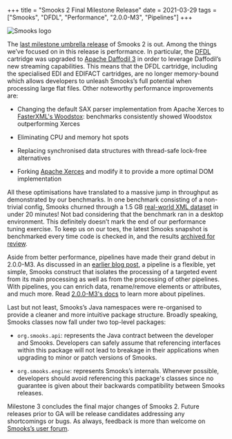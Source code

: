 +++
title = "Smooks 2 Final Milestone Release"
date = 2021-03-29
tags = ["Smooks", "DFDL", "Performance", "2.0.0-M3", "Pipelines"]
+++

<img src="/images/smooks-logo.png" alt="Smooks logo" style="max-width:70%"/>
<br/>

The [last milestone umbrella release](https://github.com/smooks/smooks/releases/tag/v2.0.0-M3) of Smooks 2 is out. Among the things we’ve focused on in this release is performance. 
In particular, the [DFDL](https://www.ibm.com/support/knowledgecenter/SSMKHH_10.0.0/com.ibm.etools.mft.doc/df20060_.htm) cartridge was upgraded to [Apache Daffodil 3](https://daffodil.apache.org/releases/3.0.0/) in order to leverage Daffodil’s new streaming capabilities. 
This means that the DFDL cartridge, including the specialised EDI and EDIFACT cartridges, are no longer memory-bound which 
allows developers to unleash Smooks’s full potential when processing large flat files. Other noteworthy performance improvements are:

* Changing the default SAX parser implementation from Apache Xerces to [FasterXML's Woodstox](https://github.com/FasterXML/woodstox): benchmarks consistently showed Woodstox outperforming Xerces

* Eliminating CPU and memory hot spots

* Replacing synchronised data structures with thread-safe lock-free alternatives

* Forking [Apache Xerces](https://en.wikipedia.org/wiki/Apache_Xerces) and modify it to provide a more optimal DOM implementation

All these optimisations have translated to a massive jump in throughput as demonstrated by our benchmarks. In one benchmark 
consisting of a non-trivial config, Smooks churned through a 1.5 GB [real-world XML dataset](https://datahub.io/collections/bibliographic-data#the-dblp-computer-science-bibliography) in under 20 minutes! Not bad 
considering that the benchmark ran in a desktop environment. This definitely doesn’t mark the end of our performance tuning 
exercise. To keep us on our toes, the latest Smooks snapshot is benchmarked every time code is checked in, and the results [archived for review](https://github.com/smooks/smooks/releases/download/v2.0.0-M3/recording.zip).

Aside from better performance, pipelines have made their grand debut in 2.0.0-M3. As discussed in an [earlier blog post](/2021/02/16/a-sneak-peek-at-smooks-2-pipelines/), 
a pipeline is a flexible, yet simple, Smooks construct that isolates the processing of a targeted event from its main processing 
as well as from the processing of other pipelines. With pipelines, you can enrich data, rename/remove elements or attributes, 
and much more. Read [2.0.0-M3's docs](https://github.com/smooks/smooks.github.io/blob/v2.0/docs.markdown#pipeline) to learn more about pipelines.

Last but not least, Smooks’s Java namespaces were re-organised to provide a cleaner and more intuitive package structure. 
Broadly speaking, Smooks classes now fall under two top-level packages:

* `org.smooks.api`: represents the Java contract between the developer and Smooks. Developers can safely assume that referencing 
  interfaces within this package will not lead to breakage in their applications when upgrading to minor or patch versions of Smooks.

* `org.smooks.engine`: represents Smooks’s internals. Whenever possible, developers should avoid referencing this package's classes 
  since no guarantee is given about their backwards compatibility between Smooks releases.

Milestone 3 concludes the final major changes of Smooks 2. Future releases prior to GA will be release candidates addressing 
any shortcomings or bugs. As always, feedback is more than welcome on [Smooks’s user forum](https://groups.google.com/g/smooks-user).
